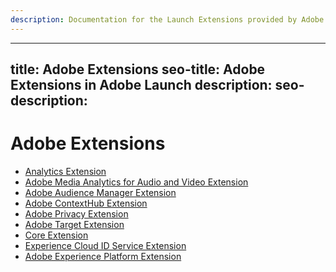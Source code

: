```yaml
---
description: Documentation for the Launch Extensions provided by Adobe solutions.
---
```


---
title: Adobe Extensions
seo-title: Adobe Extensions in Adobe Launch
description: 
seo- description: 
---

# Adobe Extensions

* [Analytics Extension](adobe-analytics-extension/overview.md)
* [Adobe Media Analytics for Audio and Video Extension](adobe-media-analytics-for-audio-and-video-extension/overview.md)
* [Adobe Audience Manager Extension](adobe-audience-manager-extension.md)
* [Adobe ContextHub Extension](adobe-contexthub-extension.md)
* [Adobe Privacy Extension](adobe-privacy-extension.md)
* [Adobe Target Extension](adobe-target-extension/overview.md)
* [Core Extension](core-extension/overview.md)
* [Experience Cloud ID Service Extension](experience-cloud-id-service-extension/overview.md)
* [Adobe Experience Platform Extension](adobe-experience-platform-extension.md)

<!--  previously empty parent topic. -->